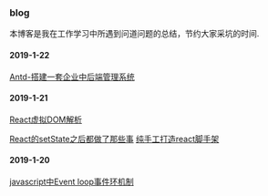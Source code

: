 ### blog
本博客是我在工作学习中所遇到问道问题的总结，节约大家采坑的时间.

#### 2019-1-22
[Antd-搭建一套企业中后端管理系统](https://github.com/gmw-zjw/antd-design-admin)

#### 2019-1-21
  [React虚拟DOM解析](https://zristart.github.io/React%E8%99%9A%E6%8B%9FDOM%E6%B5%85%E6%9E%90.html#more)
  
  [React的setState之后都做了那些事](https://zristart.github.io/React%E7%9A%84setState%E4%B9%8B%E5%90%8E%E9%83%BD%E5%81%9A%E4%BA%86%E9%82%A3%E4%BA%9B%E4%BA%8B.html#more)
  [纯手工打造react脚手架]()

#### 2019-1-20
  [javascript中Event loop事件环机制](https://github.com/gmw-zjw/blog/issues/2)
